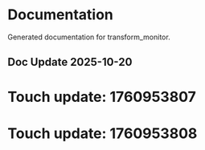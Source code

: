 # Documentation

Generated documentation for transform_monitor.

## Doc Update 2025-10-20

# Touch update: 1760953807

# Touch update: 1760953808

